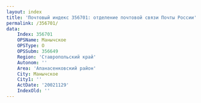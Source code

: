 ```yaml
---
layout: index
title: 'Почтовый индекс 356701: отделение почтовой связи Почты России'
permalink: /356701/
data:
    Index: 356701
    OPSName: Манычское
    OPSType: О
    OPSSubm: 356649
    Region: 'Ставропольский край'
    Autonom: ''
    Area: 'Апанасенковский район'
    City: Манычское
    City1: ''
    ActDate: '20021129'
    IndexOld: ''
---
```

